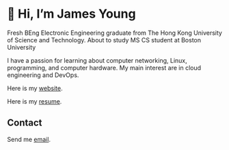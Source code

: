 # 👋 Hi, I’m James Young

Fresh BEng Electronic Engineering graduate from The Hong Kong University of Science and Technology. About to study MS CS student at Boston University

I have a passion for learning about computer networking, Linux, programming, and computer hardware. My main interest are in cloud engineering and DevOps.

Here is my [website](https://portfolio.jyylab.com/).

Here is my [resume](https://resume1.jyylab.com/).

## Contact
Send me [email](mailto:jyyoungdev@proton.me).
